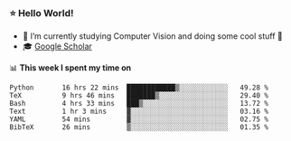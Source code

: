 ### ⭐️ Hello World!

<!--
**hologerry/hologerry** is a ✨ _special_ ✨ repository because its `README.md` (this file) appears on your GitHub profile.

Here are some ideas to get you started:

- 🔭 I’m currently working and studying on Computer Vision
- 🌱 I’m currently learning at Peking University
- 💬 Ask me about 
- 📫 How to reach me: E-mail
- 😄 Pronouns: he/his
- ⚡ Fun fact: Music is the Power
-->


- 🔭 I’m currently studying Computer Vision and doing some cool stuff 🤖
- 🎓 [Google Scholar](https://scholar.google.com/citations?user=3ykqW9wAAAAJ&hl=en)


📊 **This week I spent my time on**

<!--START_SECTION:waka-->

```text
Python       16 hrs 22 mins  ████████████▒░░░░░░░░░░░░   49.28 %
TeX          9 hrs 46 mins   ███████▒░░░░░░░░░░░░░░░░░   29.40 %
Bash         4 hrs 33 mins   ███▒░░░░░░░░░░░░░░░░░░░░░   13.72 %
Text         1 hr 3 mins     ▓░░░░░░░░░░░░░░░░░░░░░░░░   03.16 %
YAML         54 mins         ▓░░░░░░░░░░░░░░░░░░░░░░░░   02.75 %
BibTeX       26 mins         ▒░░░░░░░░░░░░░░░░░░░░░░░░   01.35 %
```

<!--END_SECTION:waka-->

